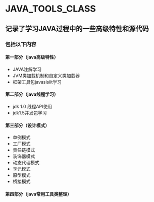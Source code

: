 # JAVA_TOOLS_CLASS
## 记录了学习JAVA过程中的一些高级特性和源代码

### 包括以下内容

#### 第一部分（java高级特性）
* JAVA注解学习
* JVM类加载机制和自定义类加载器
* 框架工具包javasisiit学习  



#### 第二部分（java线程学习）
* jdk 1.0 线程API使用
* jdk1.5并发包学习  

#### 第三部分（设计模式）
 *  单例模式
 *  工厂模式
 *  责任链模式
 *  装饰器模式
 *  动态代理模式
 *  享元模式
 * 原型模式
 * 桥接模式

#### 第四部分（java常用工具类整理）

